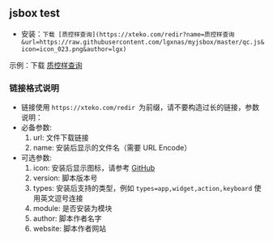 ## jsbox test
* 安装：`下载 [质控样查询](https://xteko.com/redir?name=质控样查询&url=https://raw.githubusercontent.com/lgxnas/myjsbox/master/qc.js&icon=icon_023.png&author=lgx)`

示例：下载 [质控样查询](https://xteko.com/redir?name=质控样查询&url=https://raw.githubusercontent.com/lgxnas/myjsbox/master/qc.js&icon=icon_023.png&author=lgx)
### 链接格式说明
* 链接使用 `https://xteko.com/redir `为前缀，请不要构造过长的链接，参数说明：
* 必备参数:
  1. url: 文件下载链接
  2. name: 安装后显示的文件名（需要 URL Encode）
* 可选参数:
  1. icon: 安装后显示图标，请参考 [GitHub](https://github.com/cyanzhong/xTeko/tree/master/extension-icons)
  1. version: 脚本版本号
  1. types: 安装后支持的类型，例如 `types=app,widget,action,keyboard` 使用英文逗号连接
  1. module: 是否安装为模块
  1. author: 脚本作者名字
  1. website: 脚本作者网站
